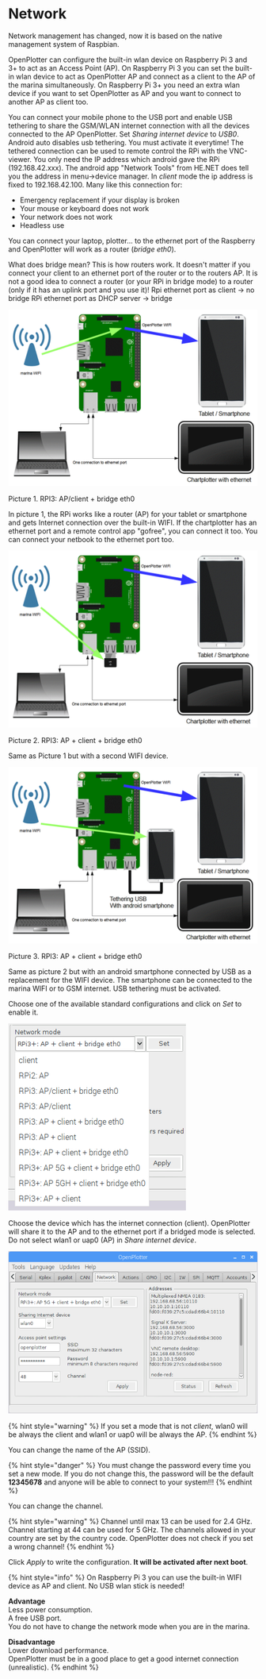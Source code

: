 # Network

Network management has changed, now it is based on the native management system of Raspbian.

OpenPlotter can configure the built-in wlan device on Raspberry Pi 3 and 3+ to act as an Access Point \(AP\). On Raspberry Pi 3 you can set the built-in wlan device to act as OpenPlotter AP and connect as a client to the AP of the marina simultaneously. On Raspberry Pi 3+ you need an extra wlan device if you want to set OpenPlotter as AP and you want to connect to another AP as client too.

You can connect your mobile phone to the USB port and enable USB tethering to share the GSM/WLAN internet connection with all the devices connected to the AP OpenPlotter. Set _Sharing internet device_ to _USB0_. Android auto disables usb tethering. You must activate it everytime! The tethered connection can be used to remote control the RPi with the VNC-viewer. You only need the IP address which android gave the RPi \(192.168.42.xxx\). The android app "Network Tools" from HE.NET does tell you the address in menu-&gt;device manager. In _client_ mode the ip address is fixed to 192.168.42.100. Many like this connection for:

* Emergency replacement if your display is broken
* Your mouse or keyboard does not work
* Your network does not work 
* Headless use

You can connect your laptop, plotter... to the ethernet port of the Raspberry and OpenPlotter will work as a router \(_bridge eth0_\).

What does bridge mean? This is how routers work. It doesn't matter if you connect your client to an ethernet port of the router or to the routers AP. It is not a good idea to connect a router \(or your RPi in bridge mode\) to a router \(only if it has an uplink port and you use it\)! Rpi ethernet port as client -&gt; no bridge RPi ethernet port as DHCP server -&gt; bridge

![](.gitbook/assets/network_rpi3_ap-sta.gif)

Picture 1. RPI3: AP/client + bridge eth0

In picture 1, the RPi works like a router \(AP\) for your tablet or smartphone and gets Internet connection over the built-in WIFI. If the chartplotter has an ethernet port and a remote control app "gofree", you can connect it too. You can connect your netbook to the ethernet port too.

![](.gitbook/assets/network_rpi3_ap-sta2.gif)

Picture 2. RPI3: AP + client + bridge eth0

Same as Picture 1 but with a second WIFI device.



![](.gitbook/assets/network_rpi3_ap_tethering.gif)

Picture 3. RPI3: AP + client + bridge eth0

Same as picture 2 but with an android smartphone connected by USB as a replacement for the WIFI device. The smartphone can be connected to the marina WIFI or to GSM internet. USB tethering must be activated.

Choose one of the available standard configurations and click on _Set_ to enable it.

![](.gitbook/assets/network_modes.png)

Choose the device which has the internet connection \(client\). OpenPlotter will share it to the AP and to the ethernet port if a bridged mode is selected. Do not select wlan1 or uap0 \(AP\) in _Share internet device_.

![](.gitbook/assets/network_ui.png)



{% hint style="warning" %}
If you set a mode that is not _client_, wlan0 will be always the client and wlan1 or uap0 will be always the AP.
{% endhint %}

You can change the name of the AP \(SSID\).

{% hint style="danger" %}
You must change the password every time you set a new mode. If you do not change this, the password will be the default **12345678** and anyone will be able to connect to your system!!!
{% endhint %}

You can change the channel.

{% hint style="warning" %}
Channel until max 13 can be used for 2.4 GHz. Channel starting at 44 can be used for 5 GHz. The channels allowed in your country are set by the country code. OpenPlotter does not check if you set a wrong channel!
{% endhint %}

Click _Apply_ to write the configuration. **It will be activated after next boot**.

{% hint style="info" %}
On Raspberry Pi 3 you can use the built-in WIFI device as AP and client. No USB wlan stick is needed!

**Advantage**  
Less power consumption.  
A free USB port.  
You do not have to change the network mode when you are in the marina.

**Disadvantage**  
Lower download performance.  
OpenPlotter must be in a good place to get a good internet connection \(unrealistic\).
{% endhint %}

